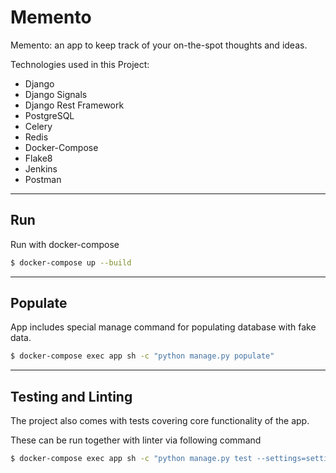 # Memento 

Memento: an app to keep track of your on-the-spot thoughts and ideas.


Technologies used in this Project:

- Django
- Django Signals
- Django Rest Framework
- PostgreSQL
- Celery
- Redis
- Docker-Compose
- Flake8
- Jenkins
- Postman

___
## Run

Run with docker-compose

```bash
$ docker-compose up --build
```

___
## Populate

App includes special manage command for populating database with fake data.
```bash
$ docker-compose exec app sh -c "python manage.py populate"
```

___
## Testing and Linting

The project also comes with tests covering core functionality of the app.

These can be run together with linter via following command
```bash
$ docker-compose exec app sh -c "python manage.py test --settings=settings.test && flake8"
```
